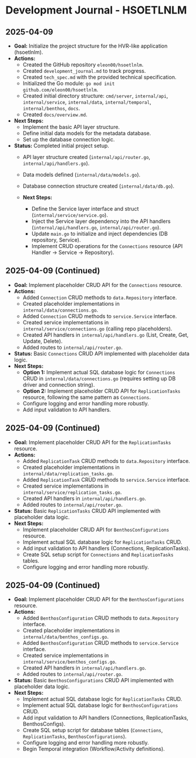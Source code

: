 # Development Journal - HSOETLNLM

## 2025-04-09

- **Goal:** Initialize the project structure for the HVR-like application (hsoetlnlm).
- **Actions:**
    - Created the GitHub repository `eleon00/hsoetlnlm`.
    - Created `development_journal.md` to track progress.
    - Created `tech_spec.md` with the provided technical specification.
    - Initialized the Go module: `go mod init github.com/eleon00/hsoetlnlm`.
    - Created initial directory structure: `cmd/server`, `internal/api`, `internal/service`, `internal/data`, `internal/temporal`, `internal/benthos`, `docs`.
    - Created `docs/overview.md`.
- **Next Steps:**
    - Implement the basic API layer structure.
    - Define initial data models for the metadata database.
    - Set up the database connection logic.
- **Status:** Completed initial project setup.
    - API layer structure created (`internal/api/router.go`, `internal/api/handlers.go`).
    - Data models defined (`internal/data/models.go`).
    - Database connection structure created (`internal/data/db.go`).

    - **Next Steps:**
        - Define the Service layer interface and struct (`internal/service/service.go`).
        - Inject the Service layer dependency into the API handlers (`internal/api/handlers.go`, `internal/api/router.go`).
        - Update `main.go` to initialize and inject dependencies (DB repository, Service).
        - Implement CRUD operations for the `Connections` resource (API Handler -> Service -> Repository).

## 2025-04-09 (Continued)

- **Goal:** Implement placeholder CRUD API for the `Connections` resource.
- **Actions:**
    - Added `Connection` CRUD methods to `data.Repository` interface.
    - Created placeholder implementations in `internal/data/connections.go`.
    - Added `Connection` CRUD methods to `service.Service` interface.
    - Created service implementations in `internal/service/connections.go` (calling repo placeholders).
    - Created API handlers in `internal/api/handlers.go` (List, Create, Get, Update, Delete).
    - Added routes to `internal/api/router.go`.
- **Status:** Basic `Connections` CRUD API implemented with placeholder data logic.
- **Next Steps:**
    - **Option 1:** Implement actual SQL database logic for `Connections` CRUD in `internal/data/connections.go` (requires setting up DB driver and connection string).
    - **Option 2:** Implement placeholder CRUD API for `ReplicationTasks` resource, following the same pattern as `Connections`.
    - Configure logging and error handling more robustly.
    - Add input validation to API handlers.

## 2025-04-09 (Continued)

- **Goal:** Implement placeholder CRUD API for the `ReplicationTasks` resource.
- **Actions:**
    - Added `ReplicationTask` CRUD methods to `data.Repository` interface.
    - Created placeholder implementations in `internal/data/replication_tasks.go`.
    - Added `ReplicationTask` CRUD methods to `service.Service` interface.
    - Created service implementations in `internal/service/replication_tasks.go`.
    - Created API handlers in `internal/api/handlers.go`.
    - Added routes to `internal/api/router.go`.
- **Status:** Basic `ReplicationTasks` CRUD API implemented with placeholder data logic.
- **Next Steps:**
    - Implement placeholder CRUD API for `BenthosConfigurations` resource.
    - Implement actual SQL database logic for `ReplicationTasks` CRUD.
    - Add input validation to API handlers (Connections, ReplicationTasks).
    - Create SQL setup script for `Connections` and `ReplicationTasks` tables.
    - Configure logging and error handling more robustly.

## 2025-04-09 (Continued)

- **Goal:** Implement placeholder CRUD API for the `BenthosConfigurations` resource.
- **Actions:**
    - Added `BenthosConfiguration` CRUD methods to `data.Repository` interface.
    - Created placeholder implementations in `internal/data/benthos_configs.go`.
    - Added `BenthosConfiguration` CRUD methods to `service.Service` interface.
    - Created service implementations in `internal/service/benthos_configs.go`.
    - Created API handlers in `internal/api/handlers.go`.
    - Added routes to `internal/api/router.go`.
- **Status:** Basic `BenthosConfigurations` CRUD API implemented with placeholder data logic.
- **Next Steps:**
    - Implement actual SQL database logic for `ReplicationTasks` CRUD.
    - Implement actual SQL database logic for `BenthosConfigurations` CRUD.
    - Add input validation to API handlers (Connections, ReplicationTasks, BenthosConfigs).
    - Create SQL setup script for database tables (`Connections`, `ReplicationTasks`, `BenthosConfigurations`).
    - Configure logging and error handling more robustly.
    - Begin Temporal integration (Workflow/Activity definitions). 